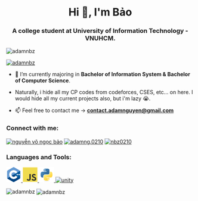 <h1 align="center">Hi 👋, I'm Bảo</h1>
<h3 align="center">A college student at University of Information Technology - VNUHCM.</h3>

<p align="left"> <img src="https://komarev.com/ghpvc/?username=adamnbz&label=Profile%20views&color=0e75b6&style=flat" alt="adamnbz" /> </p>

<p align="left"> <a href="https://github.com/ryo-ma/github-profile-trophy"><img src="https://github-profile-trophy.vercel.app/?username=adamnbz" alt="adamnbz" /></a> </p>

- 🌱 I’m currently majoring in **Bachelor of Information System & Bachelor of Computer Science**.

- Naturally, i hide all my CP codes from codeforces, CSES, etc... on here. I would hide all my current projects also, but i'm lazy :sob:.

- 📫 Feel free to contact me -> **contact.adamnguyen@gmail.com**

<h3 align="left">Connect with me:</h3>
<p align="left">
<a href="https://fb.com/adamng.0210" target="blank"><img align="center" src="https://raw.githubusercontent.com/rahuldkjain/github-profile-readme-generator/master/src/images/icons/Social/facebook.svg" alt="nguyễn võ ngọc bảo" height="30" width="40" /></a>
<a href="https://instagram.com/adamng.0210" target="blank"><img align="center" src="https://raw.githubusercontent.com/rahuldkjain/github-profile-readme-generator/master/src/images/icons/Social/instagram.svg" alt="adamng.0210" height="30" width="40" /></a>
<a href="https://codeforces.com/profile/OatTheSigma" target="blank"><img align="center" src="https://raw.githubusercontent.com/rahuldkjain/github-profile-readme-generator/master/src/images/icons/Social/codeforces.svg" alt="nbz0210" height="30" width="40" /></a>
</p>

<h3 align="left">Languages and Tools:</h3>
<p align="left"> <a href="https://www.w3schools.com/cpp/" target="_blank" rel="noreferrer"> <img src="https://raw.githubusercontent.com/devicons/devicon/master/icons/cplusplus/cplusplus-original.svg" alt="cplusplus" width="40" height="40"/> </a> <a href="https://developer.mozilla.org/en-US/docs/Web/JavaScript" target="_blank" rel="noreferrer"> <img src="https://raw.githubusercontent.com/devicons/devicon/master/icons/javascript/javascript-original.svg" alt="javascript" width="40" height="40"/> </a> <a href="https://www.python.org" target="_blank" rel="noreferrer"> <img src="https://raw.githubusercontent.com/devicons/devicon/master/icons/python/python-original.svg" alt="python" width="40" height="40"/> </a> <a href="https://unity.com/" target="_blank" rel="noreferrer"> <img src="https://www.vectorlogo.zone/logos/unity3d/unity3d-icon.svg" alt="unity" width="40" height="40"/> </a> </p>

<p><img align="left" src="https://github-readme-stats.vercel.app/api/top-langs?username=adamnbz&show_icons=true&locale=en&layout=compact" alt="adamnbz" /></p>

<p>&nbsp;<img align="center" src="https://github-readme-stats.vercel.app/api?username=adamnbz&show_icons=true&locale=en" alt="adamnbz" /></p>

